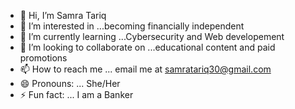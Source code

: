 - 👋 Hi, I’m Samra Tariq
- 👀 I’m interested in ...becoming financially independent 
- 🌱 I’m currently learning ...Cybersecurity and Web developement
- 💞️ I’m looking to collaborate on ...educational content and paid promotions
- 📫 How to reach me ... email me at samratariq30@gmail.com
- 😄 Pronouns: ... She/Her 
- ⚡ Fun fact: ... I am a Banker 

<!---
Samratariq30/Samratariq30 is a ✨ special ✨ repository because its `README.md` (this file) appears on your GitHub profile.
You can click the Preview link to take a look at your changes.
--->
